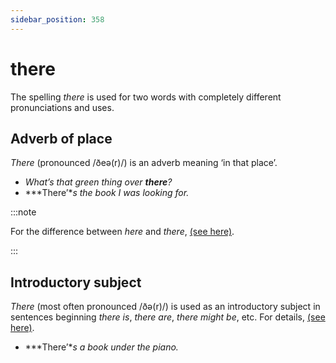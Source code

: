 ```yaml
---
sidebar_position: 358
---
```


# there

The spelling *there* is used for two words with completely different pronunciations and uses.

## Adverb of place

*There* (pronounced /ðeə(r)/) is an adverb meaning ‘in that place’.

- *What’s that green thing over **there**?*
- ***There’**s the book I was looking for.*

:::note

For the difference between *here* and *there*, [(see here)](./here-and-there).

:::

## Introductory subject

*There* (most often pronounced /ðə(r)/) is used as an introductory subject in sentences beginning *there is*, *there are*, *there might be*, etc. For details, [(see here)](./../../grammar/be-have-and-do/there-is).

- ***There’**s a book under the piano.*
